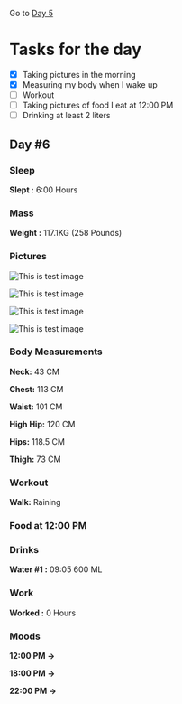 Go to [Day 5](https://groot.ge/day5)

# Tasks for the day

- [x] Taking pictures in the morning
- [x] Measuring my body when I wake up
- [ ] Workout
- [ ] Taking pictures of food I eat at 12:00 PM
- [ ] Drinking at least 2 liters

## Day #6

### Sleep

**Slept :** 6:00 Hours

### Mass

**Weight :** 117.1KG (258 Pounds)

### Pictures

![This is test image](./assets/6/front.jpg)

![This is test image](./assets/6/left.jpg)

![This is test image](./assets/6/back.jpg)

![This is test image](./assets/6/right.jpg)

### Body Measurements

**Neck:** 43 CM

**Chest:** 113 CM

**Waist:** 101 CM

**High Hip:** 120 CM

**Hips:** 118.5 CM

**Thigh:** 73 CM

### Workout

**Walk:** Raining

### Food at 12:00 PM

<!-- ![This is test image](./assets/5/food.png)

**Average price in Georgia :** 40 GEL (12.5$) -->

### Drinks

**Water #1 :** 09:05 600 ML

### Work

**Worked :** 0 Hours

### Moods

**12:00 PM ->**

**18:00 PM ->**

**22:00 PM ->**
